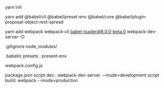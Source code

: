 yarn init 

yarn add @babel/cli @babel/preset-env @babel/core @babel/plugin-proposal-object-rest-spread

yarn add webpack webpack-cli babel-loader@8.0.0-beta.0 webpack-dev-server -D

.gitignore 
    node_modules/

.babelrc 
    presets : present-env

webpack.config.js

package.json 
    script dev : webpack-dev-server --mode=development
    script build: webpack --mode=production